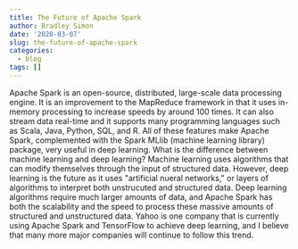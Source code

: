```yaml
---
title: The Future of Apache Spark
author: Bradley Simon
date: '2020-03-07'
slug: the-future-of-apache-spark
categories:
  - blog
tags: []
---
```

Apache Spark is an open-source, distributed, large-scale data processing engine. It is an improvement to the MapReduce framework in that it uses in-memory processing to increase speeds by around 100 times. It can also stream data real-time and it supports many programming languages such as Scala, Java, Python, SQL, and R. All of these features make Apache Spark, complemented with the Spark MLlib (machine learning library) package, very useful in deep learning. What is the difference between machine learning and deep learning? Machine learning uses algorithms that can modify themselves through the input of structured data. However, deep learning is the future as it uses "artificial nueral networks," or layers of algorithms to interpret both unstrucuted and structured data. Deep learning algorithms require much larger amounts of data, and Apache Spark has both the scalability and the speed to process these massive amounts of structured and unstructured data. Yahoo is one company that is currently using Apache Spark and TensorFlow to achieve deep learning, and I believe that many more major companies will continue to follow this trend.